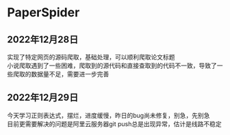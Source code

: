 # PaperSpider
## 2022年12月28日
实现了特定网页的源码爬取，基础处理，可以顺利爬取论文标题<br/>
小说爬取遇到了一些困难，爬取到的源代码和直接查取到的代码不一致，导致了一些爬取的数据量不足，需要进一步完善
## 2022年12月29日
今天学习正则表达式，摆烂，进度缓慢，昨日的bug尚未修复，别急，先别急
<br/>目前更需要解决的问题是阿里云服务器git push总是出现异常，估计是线路不稳定
